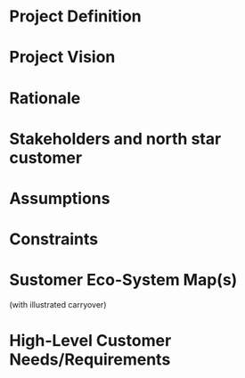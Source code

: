# Project Definition

# Project Vision

# Rationale

# Stakeholders and north star customer

# Assumptions

# Constraints

# Sustomer Eco-System Map(s)
(with illustrated carryover)

# High-Level Customer Needs/Requirements
